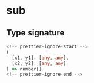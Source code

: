 # sub

## Type signature

```typescript
<!-- prettier-ignore-start -->
(
  [x1, y1]: [any, any],
  [x2, y2]: [any, any]
) => number[]
<!-- prettier-ignore-end -->
```
